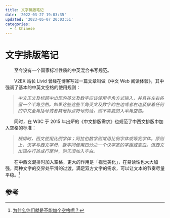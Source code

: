 ```yaml
---
title: 文字排版笔记
date: '2022-03-27 19:03:35'
updated: '2023-05-07 20:03:51'
categories:
  - 4 Chinese
---
```

# 文字排版笔记

　　至今没有一个国家标准性质的中英混合书写规范。

　　V2EX 站长 Livid 曾经在博客写过一篇文章叫做《中文 Web 阅读体验》，其中强调了基本的中英文空格的使用规则：

> *中文正文及标题中出现的英文及数字应该使用半角方式输入，并且在左右各留一个半角空格。如果这些这些半角英文及数字的左边或者右边紧接着任何的中文全角括号或者其他标点符号的话，则不需要加入半角空格。*

　　同时，在 W3C 于 2015 年出炉的《中文排版需求》也规范了中西文排版中加入空格的标准：

> *横排时，西文使用比例字体；阿拉伯数字则常用比例字体或等宽字体。原则上，汉字与西文字母、数字间使用四分之一个汉字宽的字距或空白。但西文出现在行首或行尾时，则无须加入空白。*

　　在中西文混排时加入空格，更大的作用是「视觉美化」，在易读性也大大加强，两种文字的交界处平滑的过渡，满足双方文字的需求，可以让文本的节奏尽量平稳。[^1]

## 参考

[^1]: [为什么你们就是不能加个空格呢？](https://sspai.com/post/33549)
